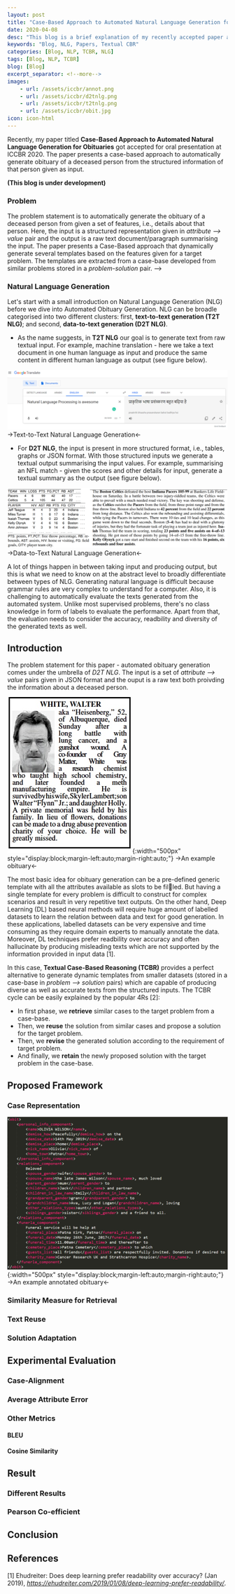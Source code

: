 ```yaml
---
layout: post
title: "Case-Based Approach to Automated Natural Language Generation for Obituaries"
date: 2020-04-08
desc: "This blog is a brief explanation of my recently accepted paper at ICCBR 2020"
keywords: "Blog, NLG, Papers, Textual CBR"
categories: [Blog, NLP, TCBR, NLG]
tags: [Blog, NLP, TCBR]
blog: [Blog]
excerpt_separator: <!--more-->
images: 
    - url: /assets/iccbr/annot.png
    - url: /assets/iccbr/d2tnlg.png
    - url: /assets/iccbr/t2tnlg.png
    - url: /assets/iccbr/obit.jpg
icon: icon-html
---
```


Recently, my paper titled **Case-Based Approach to Automated Natural Language Generation for Obituaries** got accepted for oral presentation at ICCBR 2020. The paper presents a case-based approach to automatically generate obituary of a deceased person from the structured information of that person given as input. 
<!-- The paper is an outcome of the project I am working on part-time during my PhD. Luckily, the project closely aligns to my PhD goal as well.  -->

**(This blog is under development)**

<!--more-->
### Problem
The problem statement is to automatically generate the obituary of a deceased person from given a set of features, i.e., details about that person. Here, the input is a structured representation given in *attribute --> value* pair and the output is a raw text document/paragraph summarising the input. The paper presents a Case-Based approach that dynamically generate several templates based on the features given for a target problem. The templates are extracted from a case-base developed from similar problems stored in a *problem-solution* pair. -->

<!-- ## Introduction -->
### Natural Language Generation
Let's start with a small introduction on Natural Language Generation (NLG) before we dive into Automated Obituary Generation. NLG can be broadle categorised into two different clusters: first, **text-to-text generation (T2T NLG)**; and second, **data-to-text generation (D2T NLG)**. 
- As the name suggests, in **T2T NLG** our goal is to generate text from raw textual input. For example, machine translation - here we take a text document in one human language as input and produce the same content in different human language as output (see figure below). 

<!-- T2T NLG. -->
![Figure 1: T2T NLG](/assets/iccbr/t2tnlg.png)
->Text-to-Text Natural Language Generation<-

- For **D2T NLG**, the input is present in more structured format, i.e., tables, graphs or JSON format. With those structured inputs we generate a textual output summarising the input values. For example, summarising an NFL match - given the scores and other details for input, generate a textual summary as the output (see figure below).

<!-- D2T NLG. -->
![Figure 2: D2T NLG](/assets/iccbr/d2tnlg.png)
->Data-to-Text Natural Language Generation<-

A lot of things happen in between taking input and producing output, but this is what we need to know on at the abstract level to broadly differentiate between types of NLG. Generating natural language is difficult because grammar rules are very complex to understand for a computer. Also, it is challenging to automatically evaluate the texts generated from the automated system. Unlike most supervised problems, there's no class knowledge in form of labels to evaluate the performance. Apart from that, the evaluation needs to consider the accuracy, readbility and diversity of the generated texts as well.

## Introduction
The problem statement for this paper - automated obituary generation comes under the umbrella of *D2T NLG*. The input is a set of *attribute --> value* pairs given in JSON format and the ouput is a raw text both proivding the information about a deceased person.

![Figure 3: An Obituary](/assets/iccbr/obit.jpg){:width="500px" style="display:block;margin-left:auto;margin-right:auto;"}
->An example obituary<-

The most basic idea for obituary generation can be a pre-defined generic template with all the attributes available as slots to be filled. But having a single template for every problem is difficult to construct for complex scenarios and result in very repetitive text outputs. On the other hand, Deep Learning (DL) based neural methods will require huge amount of labelled datasets to learn the relation between data and text for good generation. In these applications, labelled datasets can be very expensive and time consuming as they require domain experts to manually annotate the data. Moreover, DL techniques prefer readbility over accuracy and often hallucinate by producing misleading texts which are not supported by the information provided in input data [1].

In this case, **Textual Case-Based Reasoning (TCBR)** provides a perfect alternative to generate dynamic templates from smaller datasets (stored in a case-base in *problem --> solution* pairs) which are capable of producing diverse as well as accurate texts from the structured inputs. The TCBR cycle can be easily explained by the popular 4Rs [2]:

- In first phase, we **retrieve** similar cases to the target problem from a case-base.
- Then, we **reuse** the solution from similar cases and propose a solution for the target problem.
- Then, we **revise** the generated solution according to the requirement of target problem.
- And finally, we **retain** the newly proposed solution with the target problem in the case-base.


<!-- In a nutshell: we need to have a case-base with previous expirence; then we need to define a similarity measure to retrieve the similar cases; then reuse the sol -->

<!-- So after analysing a lot of obituaries from the website [Funeral-Notices](https://funeral-notices.co.uk/national) and discussing with different professionals I manually labelled 100 samples of obituaries with identified 40+ features. Since, I have only 100 labelled data that too with 40+ features, even a begineer will suggest me not to use deep learning for a generation problem (ofcourse, without transfer learning).  -->

## Proposed Framework
### Case Representation
![Figure 3: Annotated Case](/assets/iccbr/annot.png){:width="500px" style="display:block;margin-left:auto;margin-right:auto;"}
->An example annotated obituary<-

### Similarity Measure for Retrieval

### Text Reuse

### Solution Adaptation

## Experimental Evaluation
### Case-Alignment

### Average Attribute Error

### Other Metrics
#### BLEU
#### Cosine Similarity

## Result
### Different Results

### Pearson Co-efficient

## Conclusion

## References
[1] Ehudreiter: Does deep learning prefer readability over accuracy? (Jan 2019), *https://ehudreiter.com/2019/01/08/deep-learning-prefer-readability/*.